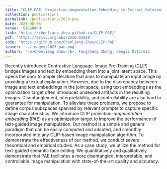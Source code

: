 ```yaml
---
title: "CLIP-PAE: Projection-Augmentation Embedding to Extract Relevant Features for a Disentangled, Interpretable, and Controllable Text-Guided Face Manipulation"
collection: publications
permalink: /publications/2023-pae
date: 2023-08-06
venue: 'SIGGRAPH'
link: 'https://chenliang-zhou.github.io/CLIP-PAE/'
pdf: 'https://arxiv.org/abs/2210.03919'
code: 'https://github.com/Chenliang-Zhou/CLIP-PAE'
teaser: '../images/2023-pae.png'
authors: '<b>Chenliang Zhou</b>, Fangcheng Zhong, Cengiz Öztireli'
---
```

Recently introduced Contrastive Language-Image Pre-Training (<a href="https://openai.com/blog/clip/" target="_blank">CLIP</a>) bridges images and text by embedding them into a joint latent space. This opens the door to ample literature that aims to manipulate an input image by providing a textual explanation. However, due to the discrepancy between image and text embeddings in the joint space, using text embeddings as the optimization target often introduces undesired artifacts in the resulting images. Disentanglement, interpretability, and controllability are also hard to guarantee for manipulation. To alleviate these problems, we propose to define corpus subspaces spanned by relevant prompts to capture specific image characteristics. We introduce CLIP <i>projection-augmentation embedding</i> (PAE) as an optimization target to improve the performance of text-guided image manipulation. Our method is a simple and general paradigm that can be easily computed and adapted, and smoothly incorporated into any CLIP-based image manipulation algorithm. To demonstrate the effectiveness of our method, we conduct several theoretical and empirical studies. As a case study, we utilize the method for text-guided semantic face editing. We quantitatively and qualitatively demonstrate that PAE facilitates a more disentangled, interpretable, and controllable image manipulation with state-of-the-art quality and accuracy.
